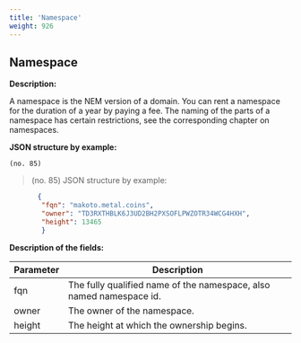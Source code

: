```yaml
---
title: 'Namespace'
weight: 926
---
```


 
## Namespace 
**Description:**
 
A namespace is the NEM version of a domain. You can rent a namespace for the duration of a year by paying a fee. The naming of the parts of a namespace has certain restrictions, see the corresponding chapter on namespaces.

 
**JSON structure by example:**

`(no. 85) `

>    (no. 85) JSON structure by example:

 
```json
       {
        "fqn": "makoto.metal.coins",
        "owner": "TD3RXTHBLK6J3UD2BH2PXSOFLPWZOTR34WCG4HXH",
        "height": 13465
        }
``` 
**Description of the fields:**
 

| Parameter | Description |
|------|------|
| fqn | The fully qualified name of the namespace, also named namespace id. |
| owner | The owner of the namespace. |
| height | The height at which the ownership begins. |

 
